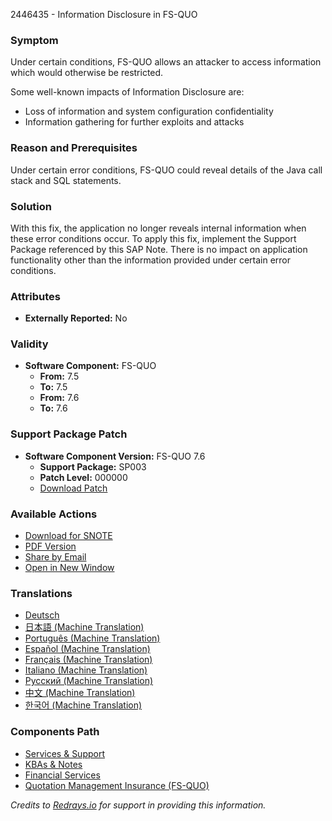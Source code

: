 2446435 - Information Disclosure in FS-QUO

### Symptom
Under certain conditions, FS-QUO allows an attacker to access information which would otherwise be restricted.

Some well-known impacts of Information Disclosure are:
- Loss of information and system configuration confidentiality
- Information gathering for further exploits and attacks

### Reason and Prerequisites
Under certain error conditions, FS-QUO could reveal details of the Java call stack and SQL statements.

### Solution
With this fix, the application no longer reveals internal information when these error conditions occur. To apply this fix, implement the Support Package referenced by this SAP Note. There is no impact on application functionality other than the information provided under certain error conditions.

### Attributes
- **Externally Reported:** No

### Validity
- **Software Component:** FS-QUO
  - **From:** 7.5
  - **To:** 7.5
  - **From:** 7.6
  - **To:** 7.6

### Support Package Patch
- **Software Component Version:** FS-QUO 7.6
  - **Support Package:** SP003
  - **Patch Level:** 000000
  - [Download Patch](https://userapps.support.sap.com/sap/support/swdc/notes?cvnr=67837800100200025957&support_package=SP003&patch_level=000000)

### Available Actions
- [Download for SNOTE](https://notesdownloads.sap.com/note/0040000018643552017)
- [PDF Version](https://userapps.support.sap.com/sap/support/sfm/notes/print/0002446435?language=en-US&token=676C05ED07EDBC2429FFCC6E2E8AF734)
- [Share by Email](https://me.sap.com/)
- [Open in New Window](https://me.sap.com/)

### Translations
- [Deutsch](https://me.sap.com/notes/0002446435/D)
- [日本語 (Machine Translation)](https://me.sap.com/notes/0002446435/J)
- [Português (Machine Translation)](https://me.sap.com/notes/0002446435/P)
- [Español (Machine Translation)](https://me.sap.com/notes/0002446435/S)
- [Français (Machine Translation)](https://me.sap.com/notes/0002446435/F)
- [Italiano (Machine Translation)](https://me.sap.com/notes/0002446435/I)
- [Русский (Machine Translation)](https://me.sap.com/notes/0002446435/R)
- [中文 (Machine Translation)](https://me.sap.com/notes/0002446435/1)
- [한국어 (Machine Translation)](https://me.sap.com/notes/0002446435/3)

### Components Path
- [Services & Support](https://me.sap.com/servicessupport)
- [KBAs & Notes](https://me.sap.com/servicessupport/knowledge)
- [Financial Services](https://me.sap.com/mynotes?tab=Search&sortBy=Relevance&filters=themk%25253Aeq~'FS*'%25252BreleaseStatus%25253Aeq~'CustomerRelease'%25252BsecurityPatchDay%25253Aeq~'NotRestricted'%25252BfuzzyThreshold%25253Aeq~'0.9'&flag=mynotes)
- [Quotation Management Insurance (FS-QUO)](https://me.sap.com/mynotes?tab=Search&sortBy=Relevance&filters=themk%25253Aeq~'FS-QUO*'%25252BreleaseStatus%25253Aeq~'CustomerRelease'%25252BsecurityPatchDay%25253Aeq~'NotRestricted'%25252BfuzzyThreshold%25253Aeq~'0.9'&flag=mynotes)

*Credits to [Redrays.io](https://redrays.io) for support in providing this information.*
